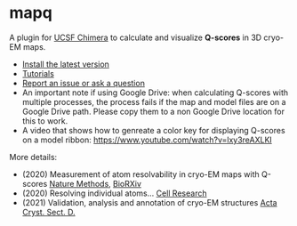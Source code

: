 # mapq

A plugin for <a href="https://www.cgl.ucsf.edu/chimera/">UCSF Chimera</a> to calculate and visualize <strong>Q-scores</strong> in 3D cryo-EM maps.


* <a href="https://github.com/gregdp/mapq/wiki/MapQ-Install">Install the latest version</a>
* [Tutorials](https://github.com/gregdp/mapq/tree/master/tutorials)
* [Report an issue or ask a question](https://github.com/gregdp/mapq/issues)
* An important note if using Google Drive: when calculating Q-scores with multiple processes, the process fails if the map and model files are on a Google Drive path. Please copy them to a non Google Drive location for this to work.
* A video that shows how to genreate a color key for displaying Q-scores on a model ribbon: https://www.youtube.com/watch?v=lxy3reAXLKI

More details:
* (2020) Measurement of atom resolvability in cryo-EM maps with Q-scores <a href="https://www.nature.com/articles/s41592-020-0731-1" target="_blank">Nature Methods</a>, <a href="https://www.biorxiv.org/content/10.1101/722991v2" target="_blank">BioRXiv</a>
* (2020) Resolving individual atoms... <a href="https://www.nature.com/articles/s41422-020-00432-2">Cell Research</a>
* (2021) Validation, analysis and annotation of cryo-EM structures <a href="https://onlinelibrary.wiley.com/iucr/doi/10.1107/S2059798321006069">Acta Cryst. Sect. D.</a>
